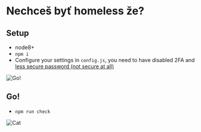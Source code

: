 # Nechceš byť homeless že?

## Setup
- node8+
- `npm i`
- Configure your settings in `config.js`, you need to have disabled 2FA and [less secure password (not secure at all)](https://myaccount.google.com/lesssecureapps?pli=1)

![Go!](https://media.giphy.com/media/q6wwriOmI5rlC/giphy.gif)


## Go!
- `npm run check`

![Cat](https://media.giphy.com/media/vFKqnCdLPNOKc/giphy.gif)

